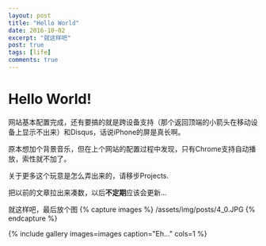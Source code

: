 ```yaml
---
layout: post
title: "Hello World"
date: 2016-10-02
excerpt: "就这样吧"
post: true
tags: [life]
comments: true
---
```


# Hello World!

网站基本配置完成，还有要搞的就是跨设备支持（那个返回顶端的小箭头在移动设备上显示不出来）和Disqus，话说iPhone的屏是真长啊。

原本想加个背景音乐，但在上个网站的配置过程中发现，只有Chrome支持自动播放，索性就不加了。

关于更多这个玩意是怎么弄出来的，请移步Projects.

把以前的文章拉出来凑数，以后<b>不定期</b>应该会更新...

就这样吧，最后放个图
{% capture images %}
/assets/img/posts/4_0.JPG
{% endcapture %}

{% include gallery images=images caption="Eh..." cols=1 %}

